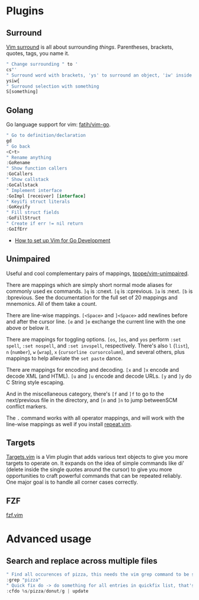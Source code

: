 # Plugins

## Surround

[Vim surround](https://github.com/tpope/vim-surround) is all about surrounding *things*. Parentheses, brackets, quotes, tags, you name it.

```jsx
" Change surrounding " to '
cs"'
" Surround word with brackets, 'ys' to surround an object, 'iw' inside word object, and what to surround with
ysiw{
" Surround selection with something
S[something]
```

## Golang

Go language support for vim: [fatih/vim-go](https://github.com/fatih/vim-go).

```jsx
" Go to definition/declaration
gd
" Go back
<C+t>
" Rename anything
:GoRename
" Show function callers
:GoCallers
" Show callstack
:GoCallstack
" Implement interface
:GoImpl [receiver] [interface]
" Keyifi struct literals
:GoKeyify
" Fill struct fields
:GoFillStruct
" Create if err != nil return
:GoIfErr
```

- [How to set up Vim for Go Development](https://pmihaylov.com/vim-for-go-development/)

## Unimpaired

Useful and cool complementary pairs of mappings, [tpope/vim-unimpaired](https://github.com/tpope/vim-unimpaired).

There are mappings which are simply short normal mode aliases for commonly used ex commands. `]q` is :cnext. `[q` is :cprevious. `]a` is :next.  `[b` is :bprevious.  See the documentation for the full set of 20 mappings and mnemonics. All of them take a count.

There are line-wise mappings. `[<Space>` and `]<Space>` add newlines before and after the cursor line. `[e` and `]e` exchange the current line with the one above or below it.

There are mappings for toggling options. `[os`, `]os`, and `yos` perform `:set spell`, `:set nospell`, and `:set invspell`, respectively.  There's also `l` (`list`), `n` (`number`), `w` (`wrap`), `x` (`cursorline cursorcolumn`), and several others, plus mappings to help alleviate the `set paste` dance.

There are mappings for encoding and decoding. `[x` and `]x` encode and decode XML (and HTML). `[u` and `]u` encode and decode URLs. `[y` and `]y` do C String style escaping.

And in the miscellaneous category, there's `[f` and `]f` to go to the next/previous file in the directory, and `[n` and `]n` to jump betweenSCM conflict markers.

The `.` command works with all operator mappings, and will work with the line-wise mappings as well if you install [repeat.vim](https://github.com/tpope/vim-repeat).

## Targets

[Targets.vim](https://github.com/wellle/targets.vim) is a Vim plugin that adds various text objects to give you more targets to operate on. It expands on the idea of simple commands like di' (delete inside the single quotes around the cursor) to give you more opportunities to craft powerful commands that can be repeated reliably. One major goal is to handle all corner cases correctly.

## FZF

[fzf.vim](https://dev.to/iggredible/how-to-search-faster-in-vim-with-fzf-vim-36ko) 

# Advanced usage

## Search and replace across multiple files

```jsx
" Find all occurences of pizza, this needs the vim grep command to be set to rigrep
:grep "pizza"
" Quick fix do -> do something for all entries in quickfix list, that's where grep puts the matches
:cfdo %s/pizza/donut/g | update
```

